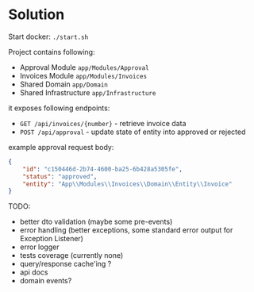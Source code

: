 
# Solution

Start docker: `./start.sh`

Project contains following:
- Approval Module `app/Modules/Approval`
- Invoices Module `app/Modules/Invoices`
- Shared Domain `app/Domain`
- Shared Infrastructure `app/Infrastructure`

it exposes following endpoints:
- `GET /api/invoices/{number}` - retrieve invoice data
- `POST /api/approval` - update state of entity into approved or rejected

example approval request body:
```json
{
    "id": "c150446d-2b74-4600-ba25-6b428a5305fe",
    "status": "approved",
    "entity": "App\\Modules\\Invoices\\Domain\\Entity\\Invoice"
}
```

TODO:
 - better dto validation (maybe some pre-events)
 - error handling (better exceptions, some standard error output for Exception Listener)
 - error logger
 - tests coverage (currently none)
 - query/response cache'ing ?
 - api docs
 - domain events?
